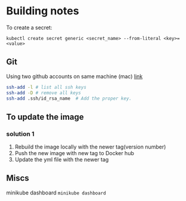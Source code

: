 # Building notes

To create a secret:

`kubectl create secret generic <secret_name> --from-literal <key>=<value>`



## Git
Using two github accounts on same machine (mac)
[link](https://medium.freecodecamp.org/manage-multiple-github-accounts-the-ssh-way-2dadc30ccaca)

```bash
ssh-add -l # list all ssh keys
ssh-add -D # remove all keys
ssh-add .ssh/id_rsa_name  # Add the proper key.
```

## To update the image

### solution 1

1. Rebuild the image locally with the newer tag(version number)
2. Push the new image with new tag to Docker hub
3. Update the yml file with the newer tag

## Miscs

minikube dashboard
`minikube dashboard`